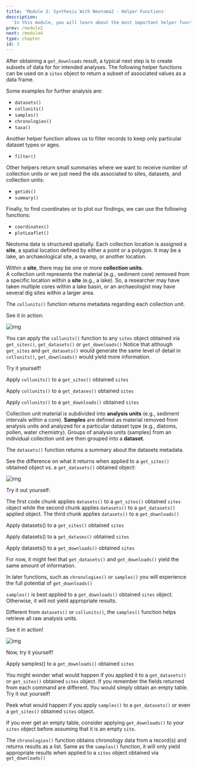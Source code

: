```yaml
---
title: 'Module 3: Synthesis With Neotoma2 - Helper Functions'
description:
  'In this module, you will learn about the most important helper functions.'
prev: /module2
next: /module4
type: chapter
id: 3
---
```


<exercise id="0" title="Helper Functions">

After obtaining a `get_downloads` result, a typical next step is to create subsets of data for for intended analyses.  The following helper functions can be used on a `sites` object to return a subset of associated values as a data frame.

Some examples for further analysis are: 
- `datasets()`
- `collunits()`
- `samples()`
- `chronologies()`
- `taxa()`


Another helper function allows us to filter records to keep only particular dataset types or ages. 
- `filter() `

Other helpers return small summaries where we want to receive number of collection units or we just need the ids associated to sites, datasets, and collection units:
- `getids()`
- `summary()`

Finally, to find coordinates or to plot our findings, we can use the following functions:
- `coordinates()`
- `plotLeaflet()`

</exercise>

<exercise id="1" title="collunits()">

Neotoma data is structured spatially. Each collection location is assigned a **site**, a spatial location defined by either a point or a polygon. It may be a lake, an archaeological site, a swamp, or another location.

Within a **site**, there may be one or more **collection units**.  
A collection unit represents the material (e.g., sediment core) removed from a specific location within a **site** (e.g., a lake). So, a researcher may have taken multiple cores within a lake basin, or an archaeologist may have several dig sites within a larger area. 

The `collunits()` function returns metadata regarding each collection unit. 

See it in action:

![img](https://github.com/NeotomaDB/neotoma_workshop/blob/main/static/module3/collunits.gif?raw=true)

You can apply the `collunits()` function to any `sites` object obtained via `get_sites()`, `get_datasets()` or `get_downloads()`
Notice that although `get_sites` and `get_datasets()` would generate the same level of detail in `collunits()`, `get_downloads()` would yield more information.

Try it yourself!


<codeblock id="03_01">

Apply `collunits()` to a `get_sites()` obtained `sites`

</codeblock>

<codeblock id="03_02">

Apply `collunits()` to a `get_datases()` obtained `sites`

</codeblock>

<codeblock id="03_03">

Apply `collunits()` to a `get_downloads()` obtained `sites`

</codeblock>

</exercise>

<exercise id="2" title="datasets()">

Collection unit material is subdivided into **analysis units** (e.g., sediment intervals within a core). **Samples** are defined as material removed from analysis units and analyzed for a particular dataset type (e.g., diatoms, pollen, water chemistry).   Groups of analysis units (samples) from an individual collection unit are then grouped into a **dataset**.

The `datasets()` function returns a summary about the datasets metadata.

See the difference on what it returns when applied to a `get_sites()` obtained object vs. a `get_datasets()` obtained object:

![img](https://github.com/NeotomaDB/neotoma_workshop/blob/main/static/module3/datasets.gif?raw=true)

Try it out yourself:

The first code chunk applies `datasets()` to a `get_sites()` obtained `sites` object while the second chunk applies `datasets()` to a `get_datasets()` applied object. The third chunk applies `datasets()` to a `get_downloads()` 

<codeblock id="03_04">

Apply datasets() to a `get_sites()` obtained `sites`

</codeblock>

<codeblock id="03_05">

Apply datasets() to a `get_datases()` obtained `sites`

</codeblock>

<codeblock id="03_06">

Apply datasets() to a `get_downloads()` obtained `sites`

</codeblock>

For now, it might feel that `get_datasets()` and `get_downloads()` yield the same amount of information.

In later functions, such as `chronologies()` or `samples()` you will experience the full potential of `get_downloads()`

</exercise>

<exercise id="3" title="samples()">

`samples()` is best applied to a `get_downloads()` obtained `sites` object. Otherwise, it will not yield appropriate results.

Different from `datasets()` or `collunits()`, the `samples()` function helps retrieve all raw analysis units.

See it in action!

![img](https://github.com/NeotomaDB/neotoma_workshop/blob/main/static/module3/samples.gif?raw=true)

Now, try it yourself!

<codeblock id="03_07">

Apply samples() to a `get_downloads()` obtained `sites`

</codeblock>

You might wonder what would happen if you applied it to a `get_datasets()` or `get_sites()` obtained `sites` object. If you remember the fields returned from each command are different. You would simply obtain an empty table. Try it out yourself! 


<codeblock id="03_08">

Peek what would happen if you apply `samples()` to a `get_datasets()` or even a `get_sites()` obtained `sites` object.

</codeblock>

If you ever get an empty table, consider applying `get_downloads()` to your `sites` object before assuming that it is an empty `site`.

</exercise>

<exercise id="4" title="chronologies()">

The `chronologies()` function obtains chronology data from a record(s) and returns results as a list. Same as the `samples()` function, it will only yield appropriate results when applied to a `sites` object obtained via `get_downloads()`


</exercise>

<exercise id="5" title="taxa()">


</exercise>

<exercise id="6" title="filter()">


</exercise>

<exercise id="7" title="getids()">


</exercise>

<exercise id="8" title="summary()">


</exercise>

<exercise id="9" title="coordinaes()">


</exercise>

<exercise id="10" title="plotLeaflet()">


</exercise>
